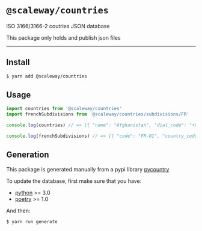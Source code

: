 # `@scaleway/countries`

ISO 3166/3166-2 coutries JSON database

This package only holds and publish json files

---

## Install

```bash
$ yarn add @scaleway/countries
```

## Usage

```js
import countries from '@scaleway/countries'
import frenchSubdivisions from '@scaleway/countries/subdivisions/FR'

console.log(countries) // => [{ "name": "Afghanistan", "dial_code": "+93", "code": "AF", "flag": "🇦🇫" }, ...]

console.log(frenchSubdivisions) // => [{ "code": "FR-01", "country_code": "FR", "name": "Ain", "parent_code": "FR-ARA", "type": "Metropolitan department" }, ... ]
```

## Generation

This package is generated manually from a pypi library [pycountry](https://pypi.org/project/pycountry/)

To update the database, first make sure that you have:
- [python](https://www.python.org) >= 3.0
- [poetry](https://python-poetry.org) >= 1.0

And then:

```bash
$ yarn run generate
```
